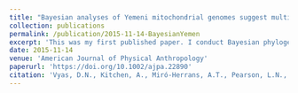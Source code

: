 ```yaml
---
title: "Bayesian analyses of Yemeni mitochondrial genomes suggest multiple migration events with Africa and Western Eurasia"
collection: publications
permalink: /publication/2015-11-14-BayesianYemen
excerpt: 'This was my first published paper. I conduct Bayesian phylogenetic analyses of Yemeni mitochondrial diversity to understand human migration in southern Arabia.'
date: 2015-11-14
venue: 'American Journal of Physical Anthropology'
paperurl: 'https://doi.org/10.1002/ajpa.22890'
citation: 'Vyas, D.N., Kitchen, A., Miró-Herrans, A.T., Pearson, L.N., Al-Meeri, A. and Mulligan, C.J. (2016). &quot;Bayesian analyses of Yemeni mitochondrial genomes suggest multiple migration events with Africa and Western Eurasia.&quot; <i>Am. J. Phys. Anthropol.</i>. 159:382-393.'
---
```

